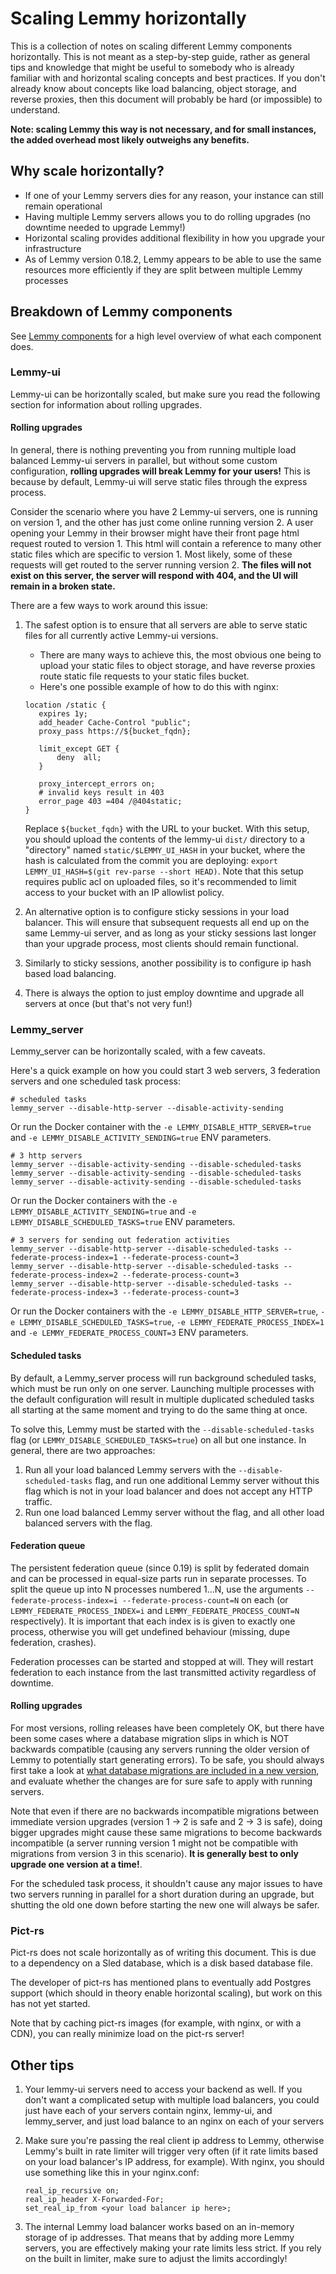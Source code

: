 # Scaling Lemmy horizontally

This is a collection of notes on scaling different Lemmy components horizontally. This is not meant as a step-by-step guide, rather as general tips and knowledge that might be useful to somebody who is already familiar with and horizontal scaling concepts and best practices. If you don't already know about concepts like load balancing, object storage, and reverse proxies, then this document will probably be hard (or impossible) to understand.

**Note: scaling Lemmy this way is not necessary, and for small instances, the added overhead most likely outweighs any benefits.**

## Why scale horizontally?

- If one of your Lemmy servers dies for any reason, your instance can still remain operational
- Having multiple Lemmy servers allows you to do rolling upgrades (no downtime needed to upgrade Lemmy!)
- Horizontal scaling provides additional flexibility in how you upgrade your infrastructure
- As of Lemmy version 0.18.2, Lemmy appears to be able to use the same resources more efficiently if they are split between multiple Lemmy processes

## Breakdown of Lemmy components

See [Lemmy components](administration.md#lemmy-components) for a high level overview of what each component does.

### Lemmy-ui

Lemmy-ui can be horizontally scaled, but make sure you read the following section for information about rolling upgrades.

#### Rolling upgrades

In general, there is nothing preventing you from running multiple load balanced Lemmy-ui servers in parallel, but without some custom configuration, **rolling upgrades will break Lemmy for your users!** This is because by default, Lemmy-ui will serve static files through the express process.

Consider the scenario where you have 2 Lemmy-ui servers, one is running on version 1, and the other has just come online running version 2. A user opening your Lemmy in their browser might have their front page html request routed to version 1. This html will contain a reference to many other static files which are specific to version 1. Most likely, some of these requests will get routed to the server running version 2. **The files will not exist on this server, the server will respond with 404, and the UI will remain in a broken state.**

There are a few ways to work around this issue:

1. The safest option is to ensure that all servers are able to serve static files for all currently active Lemmy-ui versions.

   - There are many ways to achieve this, the most obvious one being to upload your static files to object storage, and have reverse proxies route static file requests to your static files bucket.
   - Here's one possible example of how to do this with nginx:

   ```
   location /static {
      expires 1y;
      add_header Cache-Control "public";
      proxy_pass https://${bucket_fqdn};

      limit_except GET {
          deny  all;
      }

      proxy_intercept_errors on;
      # invalid keys result in 403
      error_page 403 =404 /@404static;
   }
   ```

   Replace `${bucket_fqdn}` with the URL to your bucket. With this setup, you should upload the contents of the lemmy-ui `dist/` directory to a "directory" named `static/$LEMMY_UI_HASH` in your bucket, where the hash is calculated from the commit you are deploying: `export LEMMY_UI_HASH=$(git rev-parse --short HEAD)`. Note that this setup requires public acl on uploaded files, so it's recommended to limit access to your bucket with an IP allowlist policy.

2. An alternative option is to configure sticky sessions in your load balancer. This will ensure that subsequent requests all end up on the same Lemmy-ui server, and as long as your sticky sessions last longer than your upgrade process, most clients should remain functional.
3. Similarly to sticky sessions, another possibility is to configure ip hash based load balancing.
4. There is always the option to just employ downtime and upgrade all servers at once (but that's not very fun!)

### Lemmy_server

Lemmy_server can be horizontally scaled, with a few caveats.

Here's a quick example on how you could start 3 web servers, 3 federation servers and one scheduled task process:

```
# scheduled tasks
lemmy_server --disable-http-server --disable-activity-sending
```
Or run the Docker container with the `-e LEMMY_DISABLE_HTTP_SERVER=true` and `-e LEMMY_DISABLE_ACTIVITY_SENDING=true` ENV parameters.
```
# 3 http servers
lemmy_server --disable-activity-sending --disable-scheduled-tasks
lemmy_server --disable-activity-sending --disable-scheduled-tasks
lemmy_server --disable-activity-sending --disable-scheduled-tasks
```
Or run the Docker containers with the `-e LEMMY_DISABLE_ACTIVITY_SENDING=true` and `-e LEMMY_DISABLE_SCHEDULED_TASKS=true` ENV parameters.
```
# 3 servers for sending out federation activities
lemmy_server --disable-http-server --disable-scheduled-tasks --federate-process-index=1 --federate-process-count=3
lemmy_server --disable-http-server --disable-scheduled-tasks --federate-process-index=2 --federate-process-count=3
lemmy_server --disable-http-server --disable-scheduled-tasks --federate-process-index=3 --federate-process-count=3
```
Or run the Docker containers with the `-e LEMMY_DISABLE_HTTP_SERVER=true`, `-e LEMMY_DISABLE_SCHEDULED_TASKS=true`, `-e LEMMY_FEDERATE_PROCESS_INDEX=1` and `-e LEMMY_FEDERATE_PROCESS_COUNT=3` ENV parameters.

#### Scheduled tasks

By default, a Lemmy_server process will run background scheduled tasks, which must be run only on one server. Launching multiple processes with the default configuration will result in multiple duplicated scheduled tasks all starting at the same moment and trying to do the same thing at once.

To solve this, Lemmy must be started with the `--disable-scheduled-tasks` flag (or `LEMMY_DISABLE_SCHEDULED_TASKS=true`) on all but one instance. In general, there are two approaches:

1. Run all your load balanced Lemmy servers with the `--disable-scheduled-tasks` flag, and run one additional Lemmy server without this flag which is not in your load balancer and does not accept any HTTP traffic.
2. Run one load balanced Lemmy server without the flag, and all other load balanced servers with the flag.

#### Federation queue

The persistent federation queue (since 0.19) is split by federated domain and can be processed in equal-size parts run in separate processes. To split the queue up into N processes numbered 1...N, use the arguments `--federate-process-index=i --federate-process-count=N` on each (or `LEMMY_FEDERATE_PROCESS_INDEX=i` and `LEMMY_FEDERATE_PROCESS_COUNT=N` respectively). It is important that each index is is given to exactly one process, otherwise you will get undefined behaviour (missing, dupe federation, crashes).

Federation processes can be started and stopped at will. They will restart federation to each instance from the last transmitted activity regardless of downtime.

#### Rolling upgrades

For most versions, rolling releases have been completely OK, but there have been some cases where a database migration slips in which is NOT backwards compatible (causing any servers running the older version of Lemmy to potentially start generating errors). To be safe, you should always first take a look at [what database migrations are included in a new version](https://github.com/LemmyNet/lemmy/tree/main/migrations), and evaluate whether the changes are for sure safe to apply with running servers.

Note that even if there are no backwards incompatible migrations between immediate version upgrades (version 1 -> 2 is safe and 2 -> 3 is safe), doing bigger upgrades might cause these same migrations to become backwards incompatible (a server running version 1 might not be compatible with migrations from version 3 in this scenario). **It is generally best to only upgrade one version at a time!**.

For the scheduled task process, it shouldn't cause any major issues to have two servers running in parallel for a short duration during an upgrade, but shutting the old one down before starting the new one will always be safer.

### Pict-rs

Pict-rs does not scale horizontally as of writing this document. This is due to a dependency on a Sled database, which is a disk based database file.

The developer of pict-rs has mentioned plans to eventually add Postgres support (which should in theory enable horizontal scaling), but work on this has not yet started.

Note that by caching pict-rs images (for example, with nginx, or with a CDN), you can really minimize load on the pict-rs server!

## Other tips

1. Your lemmy-ui servers need to access your backend as well. If you don't want a complicated setup with multiple load balancers, you could just have each of your servers contain nginx, lemmy-ui, and lemmy_server, and just load balance to an nginx on each of your servers
2. Make sure you're passing the real client ip address to Lemmy, otherwise Lemmy's built in rate limiter will trigger very often (if it rate limits based on your load balancer's IP address, for example). With nginx, you should use something like this in your nginx.conf:

   ```
   real_ip_recursive on;
   real_ip_header X-Forwarded-For;
   set_real_ip_from <your load balancer ip here>;
   ```

3. The internal Lemmy load balancer works based on an in-memory storage of ip addresses. That means that by adding more Lemmy servers, you are effectively making your rate limits less strict. If you rely on the built in limiter, make sure to adjust the limits accordingly!
